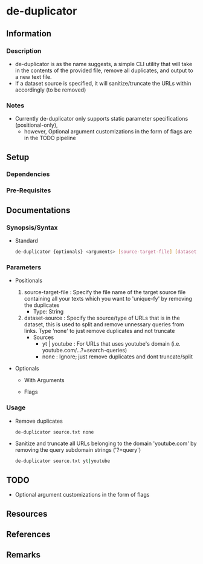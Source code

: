 # de-duplicator

## Information
### Description
+ de-duplicator is as the name suggests, a simple CLI utility that will take in the contents of the provided file, remove all duplicates, and output to a new text file.
+ If a dataset source is specified, it will sanitize/truncate the URLs within accordingly (to be removed)

### Notes
- Currently de-duplicator only supports static parameter specifications (positional-only),
    + however, Optional argument customizations in the form of flags are in the TODO pipeline

## Setup
### Dependencies

### Pre-Requisites

## Documentations

### Synopsis/Syntax
- Standard
    ```bash
    de-duplicator {optionals} <arguments> [source-target-file] [dataset-source]
    ```

### Parameters
- Positionals
    1. source-target-file : Specify the file name of the target source file containing all your texts which you want to 'unique-fy' by removing the duplicates
        - Type: String
    2. dataset-source : Specify the source/type of URLs that is in the dataset, this is used to split and remove unnessary queries from links. Type 'none' to just remove duplicates and not truncate
        - Sources
            + yt | youtube : For URLs that uses youtube's domain (i.e. youtube.com/...?=search-queries)
            + none : Ignore; just remove duplicates and dont truncate/split

- Optionals
    - With Arguments

    - Flags

### Usage
- Remove duplicates
    ```bash
    de-duplicator source.txt none
    ```

- Sanitize and truncate all URLs belonging to the domain 'youtube.com' by removing the query subdomain strings ('?=query')
    ```bash
    de-duplicator source.txt yt|youtube
    ```

## TODO
+ Optional argument customizations in the form of flags

## Resources

## References

## Remarks

